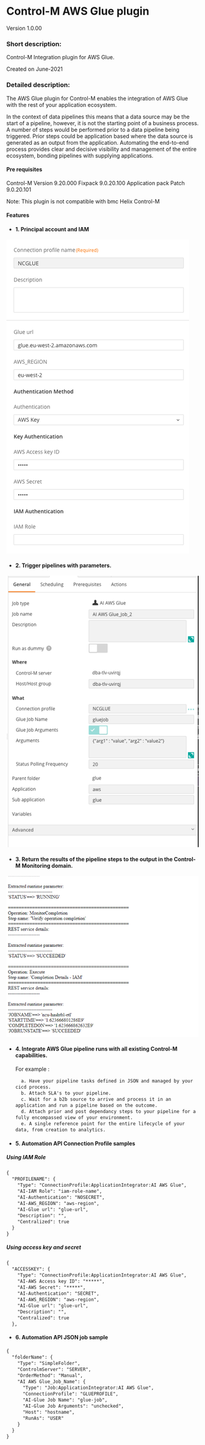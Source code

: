 # Control-M AWS Glue plugin
Version 1.0.00

### Short description:
Control-M Integration plugin for AWS Glue.

Created on June-2021
 
### Detailed description:

The AWS Glue plugin for Control-M enables the integration of AWS Glue with the rest of your application 
ecosystem.

In the context of data pipelines this means that a data source may be the start of a pipeline, however, it is not the 
starting point of a business process. A number of steps would be performed prior to a data pipeline being triggered. 
Prior steps could be application based where the data source is generated as an output from the application. 
Automating the end-to-end process provides clear and decisive visibility and management of the entire ecosystem, 
bonding pipelines with supplying applications.

#### Pre requisites

Control-M Version 9.20.000
Fixpack 9.0.20.100
Application pack Patch 9.0.20.101

Note: This plugin is not compatible with bmc Helix Control-M

#### Features

* #### 1. Principal account and IAM 

![connprof](./images/connprof.png)

* #### 2. Trigger pipelines with parameters.

![jobparams](./images/jobparams.png)

* #### 3. Return the results of the pipeline steps to the output in the Control-M Monitoring domain.  

![output](./images/output.png)

* #### 4. Integrate AWS Glue pipeline runs with all existing Control-M capabilities.  
    For example : 
                   
        a. Have your pipeline tasks defined in JSON and managed by your cicd process.          
        b. Attach SLA's to your pipeline.
        c. Wait for a b2b source to arrive and process it in an application and run a pipeline based on the outcome.
        d. Attach prior and post dependancy steps to your pipeline for a fully encompassed view of your environment.
        e. A single reference point for the entire lifecycle of your data, from creation to analytics.

* #### 5. Automation API Connection Profile samples

##### Using IAM Role
```
{
  "PROFILENAME": {
    "Type": "ConnectionProfile:ApplicationIntegrator:AI AWS Glue",
    "AI-IAM Role": "iam-role-name",
    "AI-Authentication": "NOSECRET",
    "AI-AWS_REGION": "aws-region",
    "AI-Glue url": "glue-url",
    "Description": "",
    "Centralized": true
  }
}
```
#####  Using access key and secret
```
{
  "ACCESSKEY": {
    "Type": "ConnectionProfile:ApplicationIntegrator:AI AWS Glue",
    "AI-AWS Access key ID": "*****",
    "AI-AWS Secret": "*****",
    "AI-Authentication": "SECRET",
    "AI-AWS_REGION": "aws-region",
    "AI-Glue url": "glue-url",
    "Description": "",
    "Centralized": true
  },
```

* #### 6. Automation API JSON job sample

```
{
  "folderName": {
    "Type": "SimpleFolder",
    "ControlmServer": "SERVER",
    "OrderMethod": "Manual",
    "AI AWS Glue_Job_Name": {
      "Type": "Job:ApplicationIntegrator:AI AWS Glue",
      "ConnectionProfile": "GLUEPROFILE",
      "AI-Glue Job Name": "glue-job",
      "AI-Glue Job Arguments": "unchecked",
      "Host": "hostname",
      "RunAs": "USER"
    }
  }
}
```




